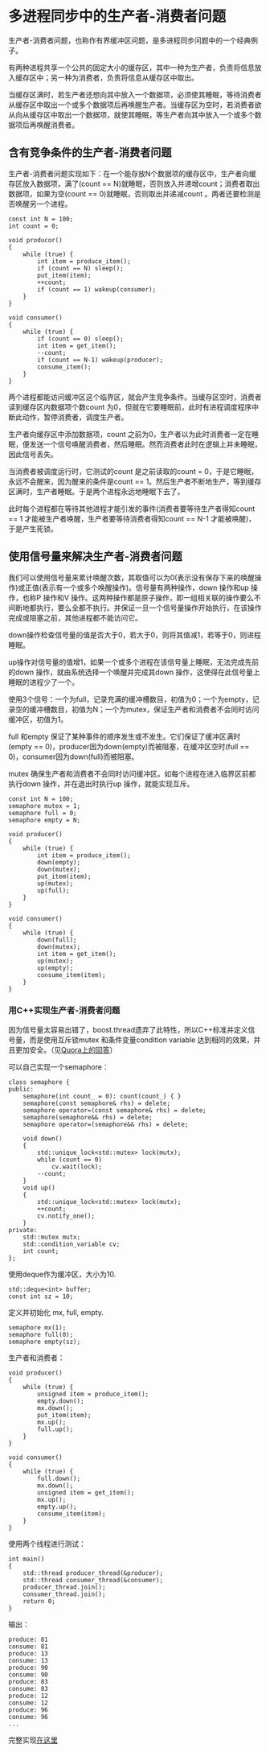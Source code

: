 # 多进程同步中的生产者-消费者问题

生产者-消费者问题，也称作有界缓冲区问题，是多进程同步问题中的一个经典例子。

有两种进程共享一个公共的固定大小的缓存区，其中一种为生产者，负责将信息放入缓存区中；另一种为消费者，负责将信息从缓存区中取出。

当缓存区满时，若生产者还想向其中放入一个数据项，必须使其睡眠，等待消费者从缓存区中取出一个或多个数据项后再唤醒生产者。当缓存区为空时，若消费者欲从向从缓存区中取出一个数据项，就使其睡眠，等生产者向其中放入一个或多个数据项后再唤醒消费者。

## 含有竞争条件的生产者-消费者问题

生产者-消费者问题实现如下：在一个能存放N个数据项的缓存区中，生产者向缓存区放入数据项，满了(count == N)就睡眠，否则放入并递增count；消费者取出数据项，如果为空(count == 0)就睡眠，否则取出并递减count 。两者还要检测是否唤醒另一个进程。

```
const int N = 100;
int count = 0;

void producor()
{
    while (true) {
        int item = produce_item();
        if (count == N) sleep();
        put_item(item);
        ++count;
        if (count == 1) wakeup(consumer);
    }
}

void consumer()
{
    while (true) {
        if (count == 0) sleep();
        int item = get_item();
        --count;
        if (count == N-1) wakeup(producer);
        consume_item();
    }
}
```

两个进程都能访问缓冲区这个临界区，就会产生竞争条件。当缓存区空时，消费者读到缓存区内数据项个数count 为0，但就在它要睡眠前，此时有进程调度程序中断此动作，暂停消费者，调度生产者。

生产者向缓存区中添加数据项，count 之前为0，生产者以为此时消费者一定在睡眠，便发送一个信号唤醒消费者，然后睡眠。然而消费者此时在逻辑上并未睡眠，因此信号丢失。

当消费者被调度运行时，它测试的count 是之前读取的count = 0，于是它睡眠，永远不会醒来，因为醒来的条件是count == 1。然后生产者不断地生产，等到缓存区满时，生产者睡眠。于是两个进程永远地睡眠下去了。

此时每个进程都在等待其他进程才能引发的事件(消费者要等待生产者得知count == 1 才能被生产者唤醒，生产者要等待消费者得知count == N-1 才能被唤醒)，于是产生死锁。

## 使用信号量来解决生产者-消费者问题

我们可以使用信号量来累计唤醒次数，其取值可以为0(表示没有保存下来的唤醒操作)或正值(表示有一个或多个唤醒操作)。信号量有两种操作，down 操作和up 操作，也称P 操作和V 操作。这两种操作都是原子操作，即一组相关联的操作要么不间断地都执行，要么全都不执行。并保证一旦一个信号量操作开始执行，在该操作完成或阻塞之前，其他进程都不能访问它。

down操作检查信号量的值是否大于0，若大于0，则将其值减1，若等于0，则进程睡眠。

up操作对信号量的值增1，如果一个或多个进程在该信号量上睡眠，无法完成先前的down 操作，就由系统选择一个唤醒并完成其down 操作，这使得在此信号量上睡眠的进程少了一个。

使用3个信号：一个为full，记录充满的缓冲槽数目，初值为0；一个为empty，记录空的缓冲槽数目，初值为N；一个为mutex，保证生产者和消费者不会同时访问缓冲区，初值为1。

full 和empty 保证了某种事件的顺序发生或不发生。它们保证了缓冲区满时(empty == 0)，producer因为down(empty)而被阻塞，在缓冲区空时(full == 0)，consumer因为down(full)而被阻塞。

mutex 确保生产者和消费者不会同时访问缓冲区。如每个进程在进入临界区前都执行down 操作，并在退出时执行up 操作，就能实现互斥。

```
const int N = 100;
semaphore mutex = 1;
semaphore full = 0;
semaphore empty = N;

void producer()
{
    while (true) {
        int item = produce_item();
        down(empty);
        down(mutex);
        put_item(item);
        up(mutex);
        up(full);
    }
}

void consumer()
{
    while (true) {
        down(full);
        down(mutex);
        int item = get_item();
        up(mutex);
        up(empty);
        consume_item(item);
    }
}

```

### 用C++实现生产者-消费者问题

因为信号量太容易出错了，boost.thread遗弃了此特性，所以C++标准并定义信号量，而是使用互斥锁mutex 和条件变量condition variable 达到相同的效果，并且更加安全。（见[Quora上的回答](https://www.quora.com/Does-modern-C++-concurrency-use-semaphores-Why-does-C++-Concurrency-in-Action-never-mention-them-then)）

可以自己实现一个semaphore：

```
class semaphore {
public:
	semaphore(int count_ = 0): count(count_) { }
	semaphore(const semaphore& rhs) = delete;
	semaphore operator=(const semaphore& rhs) = delete;
	semaphore(semaphore&& rhs) = delete;
	semaphore operator=(semaphore&& rhs) = delete;

	void down()
	{
		std::unique_lock<std::mutex> lock(mutx);
		while (count == 0)
			cv.wait(lock);
		--count;
	}
	void up()
	{
		std::unique_lock<std::mutex> lock(mutx);
		++count;
		cv.notify_one();
	}
private:
	std::mutex mutx;
	std::condition_variable cv;
	int count;
};
```

使用deque作为缓冲区，大小为10.

```
std::deque<int> buffer;
const int sz = 10;
```

定义并初始化 mx, full, empty.
```
semaphore mx(1);
semaphore full(0);
semaphore empty(sz);
```

生产者和消费者：
```
void producer()
{
	while (true) {
		unsigned item = produce_item();
		empty.down();
		mx.down();
		put_item(item);
		mx.up();
		full.up();
	}
}

void consumer()
{
	while (true) {
		full.down();
		mx.down();
		unsigned item = get_item();
		mx.up();
		empty.up();
		consume_item(item);
	}
}
```

使用两个线程进行测试：

```
int main()
{
	std::thread producer_thread(&producer);
	std::thread consumer_thread(&consumer);
	producer_thread.join();
	consumer_thread.join();
	return 0;
}
```

输出：

```
produce: 81
consume: 81
produce: 13
consume: 13
produce: 90
consume: 90
produce: 83
consume: 83
produce: 12
consume: 12
produce: 96
consume: 96
...
```

完整实现[在这里](https://github.com/Rjerk/snippets/tree/master/producer-consumer)

